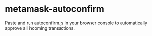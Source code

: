# metamask-autoconfirm
Paste and run autoconfirm.js in your browser console to automatically approve all incoming transactions.
